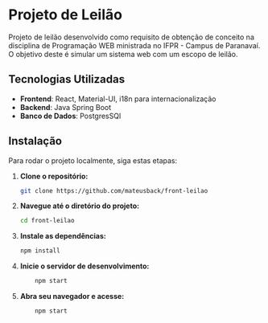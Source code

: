 # Projeto de Leilão

Projeto de leilão desenvolvido como requisito de obtenção de conceito na disciplina de Programação WEB ministrada no IFPR - Campus de Paranavaí.
O objetivo deste é simular um sistema web com um escopo de leilão.

## Tecnologias Utilizadas

- **Frontend**: React, Material-UI, i18n para internacionalização
- **Backend**: Java Spring Boot
- **Banco de Dados**: PostgresSQl

## Instalação

Para rodar o projeto localmente, siga estas etapas:

1. **Clone o repositório:**

   ```bash
   git clone https://github.com/mateusback/front-leilao
    ```

2. **Navegue até o diretório do projeto:**

   ```bash
   cd front-leilao
    ```

3. **Instale as dependências:**

    ```bash
    npm install
    ```

4. **Inicie o servidor de desenvolvimento:**

    ```bash
        npm start
    ```

5. **Abra seu navegador e acesse:**

    ```bash
        npm start
    ```